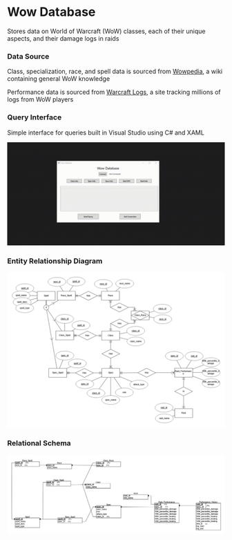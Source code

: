 # Wow Database
Stores data on World of Warcraft (WoW) classes, each of their unique aspects, and their damage logs in raids

### Data Source
Class, specialization, race, and spell data is sourced from [Wowpedia](https://wowpedia.fandom.com), a wiki containing general WoW knowledge

Performance data is sourced from [Warcraft Logs](https://www.warcraftlogs.com), a site tracking millions of logs from WoW players

### Query Interface
Simple interface for queries built in Visual Studio using C# and XAML

![](src/demo.gif)

### Entity Relationship Diagram
![](src/erd.png)

### Relational Schema
![](src/relational_schema.png)
